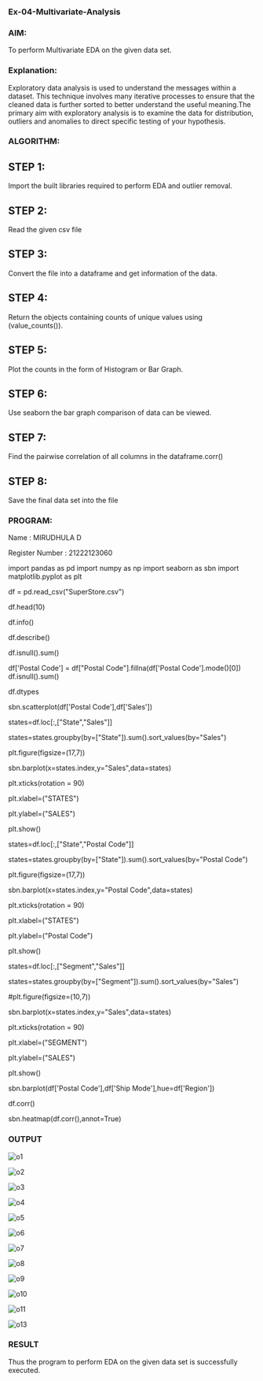 ### Ex-04-Multivariate-Analysis
### AIM:
To perform Multivariate EDA on the given data set.

### Explanation:
Exploratory data analysis is used to understand the messages within a dataset. This technique involves many iterative processes to ensure that the cleaned data is further sorted to better understand the useful meaning.The primary aim with exploratory analysis is to examine the data for distribution, outliers and anomalies to direct specific testing of your hypothesis.

### ALGORITHM:
## STEP 1:
Import the built libraries required to perform EDA and outlier removal.

## STEP 2:
Read the given csv file

## STEP 3:
Convert the file into a dataframe and get information of the data.

## STEP 4:
Return the objects containing counts of unique values using (value_counts()).

## STEP 5:
Plot the counts in the form of Histogram or Bar Graph.

## STEP 6:
Use seaborn the bar graph comparison of data can be viewed.

## STEP 7:
Find the pairwise correlation of all columns in the dataframe.corr()

## STEP 8:
Save the final data set into the file

### PROGRAM:
Name : MIRUDHULA D


Register Number : 21222123060


import pandas as pd
import numpy as np
import seaborn as sbn
import matplotlib.pyplot as plt

df = pd.read_csv("SuperStore.csv")

df.head(10)

df.info()

df.describe()

df.isnull().sum()

df['Postal Code'] = df["Postal Code"].fillna(df['Postal Code'].mode()[0])
df.isnull().sum()

df.dtypes

sbn.scatterplot(df['Postal Code'],df['Sales'])

states=df.loc[:,["State","Sales"]]

states=states.groupby(by=["State"]).sum().sort_values(by="Sales")

plt.figure(figsize=(17,7))

sbn.barplot(x=states.index,y="Sales",data=states)

plt.xticks(rotation = 90)

plt.xlabel=("STATES")

plt.ylabel=("SALES")

plt.show()

states=df.loc[:,["State","Postal Code"]]

states=states.groupby(by=["State"]).sum().sort_values(by="Postal Code")

plt.figure(figsize=(17,7))

sbn.barplot(x=states.index,y="Postal Code",data=states)

plt.xticks(rotation = 90)

plt.xlabel=("STATES")

plt.ylabel=("Postal Code")

plt.show()

states=df.loc[:,["Segment","Sales"]]

states=states.groupby(by=["Segment"]).sum().sort_values(by="Sales")

#plt.figure(figsize=(10,7))

sbn.barplot(x=states.index,y="Sales",data=states)

plt.xticks(rotation = 90)

plt.xlabel=("SEGMENT")

plt.ylabel=("SALES")

plt.show()

sbn.barplot(df['Postal Code'],df['Ship Mode'],hue=df['Region'])

df.corr()

sbn.heatmap(df.corr(),annot=True)

### OUTPUT
![o1](https://user-images.githubusercontent.com/94828147/192529249-931087d9-3a03-48f7-9225-2f049d12be13.png)


![o2](https://user-images.githubusercontent.com/94828147/192529530-1517942d-fe36-4f66-bedd-3ef103cc97c7.png)


![o3](https://user-images.githubusercontent.com/94828147/192529823-51487083-ffc8-4e78-b47f-383e7f549ebb.png)


![o4](https://user-images.githubusercontent.com/94828147/192529906-abbe2525-cccd-4c64-83fd-debec461e857.png)


![o5](https://user-images.githubusercontent.com/94828147/192530141-0bf87e75-eb8d-45c3-9f90-af3d05c9d431.png)


![o6](https://user-images.githubusercontent.com/94828147/192530170-d784eed4-78c4-4e31-9e3d-37c705c3d47b.png)

![o7](https://user-images.githubusercontent.com/94828147/192530195-868b0342-cfc7-4bef-9303-291d73ef80cd.png)


![o8](https://user-images.githubusercontent.com/94828147/192530209-09c9ecd1-1e7e-42bf-a662-27d19f5c0376.png)


![o9](https://user-images.githubusercontent.com/94828147/192530357-8e877f8b-f105-4cdf-8f52-cbb1c2a2c995.png)


![o10](https://user-images.githubusercontent.com/94828147/192530366-3a585b81-24b7-477c-b9a7-eda826c98569.png)



![o11](https://user-images.githubusercontent.com/94828147/192530451-c912288a-6265-481d-9902-356c39fb39cb.png)


![o13](https://user-images.githubusercontent.com/94828147/192530455-bbe9a39e-c113-48d0-9d55-1270d5bf9271.png)


### RESULT 


Thus the program to perform EDA on the given data set is successfully executed.









